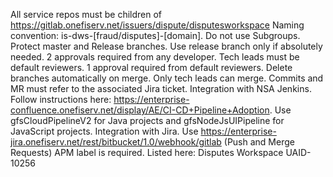 All service repos must be children of https://gitlab.onefiserv.net/issuers/dispute/disputesworkspace
Naming convention: is-dws-[fraud/disputes]-[domain]. Do not use Subgroups.
Protect master and Release branches. Use release branch only if absolutely needed.
2 approvals required from any developer.
Tech leads must be default reviewers.
1 approval required from default reviewers.
Delete branches automatically on merge.
Only tech leads can merge.
Commits and MR must refer to the associated Jira ticket.
Integration with NSA Jenkins. Follow instructions here: https://enterprise-confluence.onefiserv.net/display/AE/CI-CD+Pipeline+Adoption. Use gfsCloudPipelineV2 for Java projects and gfsNodeJsUIPipeline for JavaScript projects.
Integration with Jira. Use https://enterprise-jira.onefiserv.net/rest/bitbucket/1.0/webhook/gitlab (Push and Merge Requests)
APM label is required.
Listed here: Disputes Workspace UAID-10256
